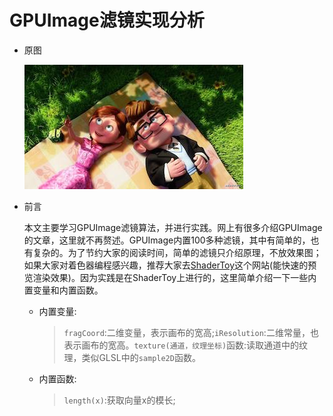 # GPUImage滤镜实现分析


- 原图

  ![原图](./media/origin.png)
  
- 前言

  本文主要学习GPUImage滤镜算法，并进行实践。网上有很多介绍GPUImage的文章，这里就不再赘述。GPUImage内置100多种滤镜，其中有简单的，也有复杂的。为了节约大家的阅读时间，简单的滤镜只介绍原理，不放效果图；如果大家对着色器编程感兴趣，推荐大家去[ShaderToy](https://www.shadertoy.com/)这个网站(能快速的预览渲染效果)。因为实践是在ShaderToy上进行的，这里简单介绍一下一些内置变量和内置函数。
   
   - 内置变量:
   
     >`fragCoord`:二维变量，表示画布的宽高;`iResolution`:二维常量，也表示画布的宽高。`texture(通道，纹理坐标)`函数:读取通道中的纹理，类似GLSL中的`sample2D`函数。
  - 内置函数:
  
     > `length(x)`:获取向量x的模长;
     




